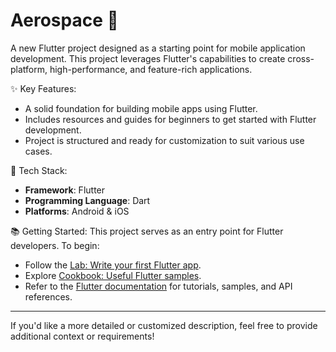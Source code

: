 
# Aerospace 🚀

A new Flutter project designed as a starting point for mobile application development. This project leverages Flutter's capabilities to create cross-platform, high-performance, and feature-rich applications.

✨ Key Features:
- A solid foundation for building mobile apps using Flutter.
- Includes resources and guides for beginners to get started with Flutter development.
- Project is structured and ready for customization to suit various use cases.

🔧 Tech Stack:
- **Framework**: Flutter
- **Programming Language**: Dart
- **Platforms**: Android & iOS

📚 Getting Started:
This project serves as an entry point for Flutter developers. To begin:
- Follow the [Lab: Write your first Flutter app](https://docs.flutter.dev/get-started/codelab).
- Explore [Cookbook: Useful Flutter samples](https://docs.flutter.dev/cookbook).
- Refer to the [Flutter documentation](https://docs.flutter.dev/) for tutorials, samples, and API references.

---

If you'd like a more detailed or customized description, feel free to provide additional context or requirements!
